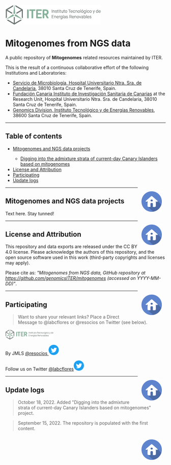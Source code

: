 <!-- ------------------ HEADER ------------------ -->
<!-- Developed and maintained by Genomics Division of the Institute of Technology an Renewable Energy (ITER)
<!-- Tenerife, Canary Islands, SPAIN
<!-- See the "Contact us" section to collaborate with us to growth this repository. ;=) -->

<!-- ------------------ SECTION ------------------ -->
<a name="toc"></a>
<p align="left">
  <a href="https://github.com/genomicsITER/mitogenomes" title="Instituto Tecnológico y de Energ&iacute;as Renovables (ITER) / Institute of Technology and Renewable Energy (ITER)">
    <img src="https://github.com/genomicsITER/mitogenomes/blob/main/images/ITER_logo.png" width="auto" /> 
      </a>
</p>

# Mitogenomes from NGS data #
A public repository of **Mitogenomes** related resources maintained by ITER.

This is the result of a continuous collaborative effort of the following Institutions and Laboratories:
<ul>
 <li><a href="https://www3.gobiernodecanarias.org/sanidad/scs/organica.jsp?idCarpeta=10b3ea46-541b-11de-9665-998e1388f7ed">Servicio de Microbiología, Hospital Universitario Ntra. Sra. de Candelaria</a>, 38010 Santa Cruz de Tenerife, Spain.</li>
 <li><a href="https://fciisc.org/">Fundación Canaria Instituto de Investigación Sanitaria de Canarias</a> at the Research Unit, Hospital Universitario Ntra. Sra. de Candelaria</a>, 38010 Santa Cruz de Tenerife, Spain.</li>
 <li><a href="https://www.iter.es/areas/area-genomica/">Genomics Division, Instituto Tecnológico y de Energías Renovables</a>, 38600 Santa Cruz de Tenerife, Spain.</li>
</ul>

<hr>
<!-- ------------------ SECTION ------------------ -->

## Table of contents ##
<ul>
  <li><a href="#Mitogenomes and NGS data projects">Mitogenomes and NGS data projects</a></li>
  <ul>
    <li><a href="#Digging into the admixture strata of current-day Canary Islanders based on mitogenomes">Digging into the admixture strata of current-day Canary Islanders based on mitogenomes</a></li>
  </ul>
  <li><a href="#License and Attribution">License and Attribution</a></li>
  <li><a href="#Participating">Participating</a></li>
  <li><a href="#Update logs">Update logs</a></li>
</ul>

<p align="right">
  <a href="#top" title="Up">
    <img src="https://github.com/genomicsITER/mitogenomes/blob/main/images/home-icon.png" style="float: right; margin: 10px; padding: 2px;" />
  </a>
</p>

<hr>
<!-- ------------------ SECTION ------------------ -->

<a name="itogenomes and NGS data projects"></a>
## Mitogenomes and NGS data projects ##

Text here. Stay tunned!

<p align="right">
  <a href="#top" title="Up">
    <img src="https://github.com/genomicsITER/mitogenomes/blob/main/images/home-icon.png" style="float: right; margin: 10px; padding: 2px;" />
  </a>
</p>

<hr>
<!-- ------------------ SECTION ------------------ -->

<a name="License and Attribution"></a>
## License and Attribution ##

This repository and data exports are released under the CC BY 4.0 license. Please acknowledge the authors of this repository, and the open source software used in this work (third-party copyrights and licenses may apply).

Please cite as: _"Mitogenomes from NGS data, GitHub repository at https://github.com/genomicsITER/mitogenomes (accessed on YYYY-MM-DD)"_.

<p align="right">
  <a href="#top" title="Up">
    <img src="https://github.com/genomicsITER/mitogenomes/blob/main/images/home-icon.png" style="float: right; margin: 10px; padding: 2px;" />
  </a>
</p>

<hr>
<!-- ------------------ SECTION ------------------ -->

<a name="Participating"></a>
## Participating ##

> Want to share your relevant links? Place a Direct Message to @labcflores or @resocios on Twitter (see below).

 <p align="left">
  <a href="#toc" title="Up">
    <img src="https://github.com/genomicsITER/mitogenomes/blob/main/images/ITER_logo.png" width="30%" />
  </a>
</p>

By JMLS <a href="https://twitter.com/resocios" title="Follow to @resocios on Twitter" >@resocios <img src="https://github.com/genomicsITER/mitogenomes/blob/main/images/Twitter_Social_Icon_Circle_Color.png" width="32px" /></a>

Follow us on Twitter <a href="https://twitter.com/labcflores" title="Follow to @labcflores on Twitter" > @labcflores<img src="https://github.com/genomicsITER/mitogenomes/blob/main/images/Twitter_Social_Icon_Circle_Color.png" width="32px" /></a>

<p align="right">
  <a href="#top" title="Up">
    <img src="https://github.com/genomicsITER/mitogenomes/blob/main/images/home-icon.png" style="float: right; margin: 10px; padding: 2px;" />
  </a>
</p>

<hr>
<!-- ------------------ SECTION ------------------ -->

<a name="Update logs"></a>
## Update logs ##

> October 18, 2022. Added "Digging into the admixture strata of current-day Canary Islanders based on mitogenomes" project.

> September 15, 2022. The repository is populated with the first content.

<p align="right">
  <a href="#top" title="Up">
    <img src="https://github.com/genomicsITER/mitogenomes/blob/main/images/home-icon.png" style="float: right; margin: 10px; padding: 2px;" />
  </a>
</p>
